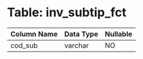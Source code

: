 # Table: inv_subtip_fct

| Column Name | Data Type | Nullable |
|-------------|-----------|----------|
| cod_sub | varchar | NO |

